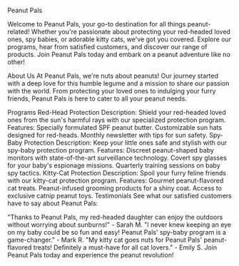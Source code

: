 
Peanut Pals

Welcome to Peanut Pals, your go-to destination for all things peanut-related! Whether you're passionate about protecting your red-headed loved ones, spy babies, or adorable kitty cats, we've got you covered. Explore our programs, hear from satisfied customers, and discover our range of products. Join Peanut Pals today and embark on a peanut adventure like no other!

About Us
At Peanut Pals, we're nuts about peanuts! Our journey started with a deep love for this humble legume and a mission to share our passion with the world. From protecting your loved ones to indulging your furry friends, Peanut Pals is here to cater to all your peanut needs.

Programs
Red-Head Protection
Description: Shield your red-headed loved ones from the sun's harmful rays with our specialized protection program.
Features:
Specially formulated SPF peanut butter.
Customizable sun hats designed for red-heads.
Monthly newsletter with tips for sun safety.
Spy-Baby Protection
Description: Keep your little ones safe and stylish with our spy-baby protection program.
Features:
Discreet peanut-shaped baby monitors with state-of-the-art surveillance technology.
Covert spy glasses for your baby's espionage missions.
Quarterly training sessions on baby spy tactics.
Kitty-Cat Protection
Description: Spoil your furry feline friends with our kitty-cat protection program.
Features:
Gourmet peanut-flavored cat treats.
Peanut-infused grooming products for a shiny coat.
Access to exclusive catnip peanut toys.
Testimonials
See what our satisfied customers have to say about Peanut Pals:

"Thanks to Peanut Pals, my red-headed daughter can enjoy the outdoors without worrying about sunburns!" - Sarah M.
"I never knew keeping an eye on my baby could be so fun and easy! Peanut Pals' spy-baby program is a game-changer." - Mark R.
"My kitty cat goes nuts for Peanut Pals' peanut-flavored treats! Definitely a must-have for all cat lovers." - Emily S.
Join Peanut Pals today and experience the peanut revolution!